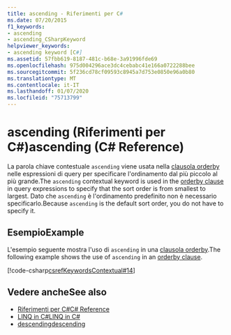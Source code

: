 ```yaml
---
title: ascending - Riferimenti per C#
ms.date: 07/20/2015
f1_keywords:
- ascending
- ascending_CSharpKeyword
helpviewer_keywords:
- ascending keyword [C#]
ms.assetid: 57fbb619-8187-481c-b68e-3a91996fde69
ms.openlocfilehash: 975d004296ace3dc4cebabc41e166a0722288bee
ms.sourcegitcommit: 5f236cd78cf09593c8945a7d753e0850e96a0b80
ms.translationtype: MT
ms.contentlocale: it-IT
ms.lasthandoff: 01/07/2020
ms.locfileid: "75713799"
---
```

# <a name="ascending-c-reference"></a><span data-ttu-id="5f422-102">ascending (Riferimenti per C#)</span><span class="sxs-lookup"><span data-stu-id="5f422-102">ascending (C# Reference)</span></span>
<span data-ttu-id="5f422-103">La parola chiave contestuale `ascending` viene usata nella [clausola orderby](./orderby-clause.md) nelle espressioni di query per specificare l'ordinamento dal più piccolo al più grande.</span><span class="sxs-lookup"><span data-stu-id="5f422-103">The `ascending` contextual keyword is used in the [orderby clause](./orderby-clause.md) in query expressions to specify that the sort order is from smallest to largest.</span></span> <span data-ttu-id="5f422-104">Dato che `ascending` è l'ordinamento predefinito non è necessario specificarlo.</span><span class="sxs-lookup"><span data-stu-id="5f422-104">Because `ascending` is the default sort order, you do not have to specify it.</span></span>  
  
## <a name="example"></a><span data-ttu-id="5f422-105">Esempio</span><span class="sxs-lookup"><span data-stu-id="5f422-105">Example</span></span>  
 <span data-ttu-id="5f422-106">L'esempio seguente mostra l'uso di `ascending` in una [clausola orderby](./orderby-clause.md).</span><span class="sxs-lookup"><span data-stu-id="5f422-106">The following example shows the use of `ascending` in an [orderby clause](./orderby-clause.md).</span></span>  
  
[!code-csharp[csrefKeywordsContextual#14](~/samples/snippets/csharp/VS_Snippets_VBCSharp/csrefKeywordsContextual/CS/csrefKeywordsContextual.cs#14)]
  
## <a name="see-also"></a><span data-ttu-id="5f422-107">Vedere anche</span><span class="sxs-lookup"><span data-stu-id="5f422-107">See also</span></span>

- [<span data-ttu-id="5f422-108">Riferimenti per C#</span><span class="sxs-lookup"><span data-stu-id="5f422-108">C# Reference</span></span>](../index.md)
- [<span data-ttu-id="5f422-109">LINQ in C#</span><span class="sxs-lookup"><span data-stu-id="5f422-109">LINQ in C#</span></span>](../../linq/index.md)
- [<span data-ttu-id="5f422-110">descending</span><span class="sxs-lookup"><span data-stu-id="5f422-110">descending</span></span>](./descending.md)
